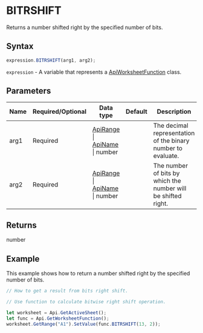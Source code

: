 # BITRSHIFT

Returns a number shifted right by the specified number of bits.

## Syntax

```javascript
expression.BITRSHIFT(arg1, arg2);
```

`expression` - A variable that represents a [ApiWorksheetFunction](../ApiWorksheetFunction.md) class.

## Parameters

| **Name** | **Required/Optional** | **Data type** | **Default** | **Description** |
| ------------- | ------------- | ------------- | ------------- | ------------- |
| arg1 | Required | [ApiRange](../../ApiRange/ApiRange.md) \| [ApiName](../../ApiName/ApiName.md) \| number |  | The decimal representation of the binary number to evaluate. |
| arg2 | Required | [ApiRange](../../ApiRange/ApiRange.md) \| [ApiName](../../ApiName/ApiName.md) \| number |  | The number of bits by which the number will be shifted right. |

## Returns

number

## Example

This example shows how to return a number shifted right by the specified number of bits.

```javascript editor-xlsx
// How to get a result from bits right shift.

// Use function to calculate bitwise right shift operation.

let worksheet = Api.GetActiveSheet();
let func = Api.GetWorksheetFunction();
worksheet.GetRange("A1").SetValue(func.BITRSHIFT(13, 2));
```
